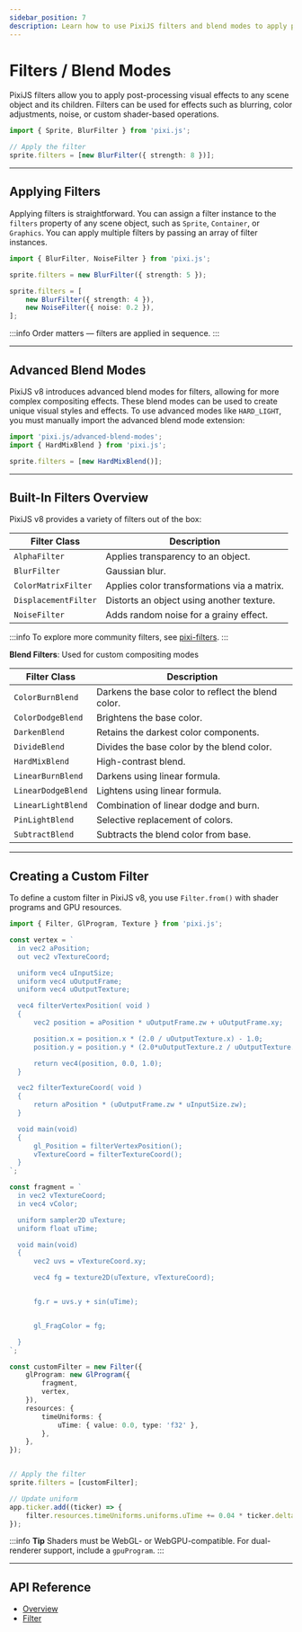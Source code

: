 ```yaml
---
sidebar_position: 7
description: Learn how to use PixiJS filters and blend modes to apply post-processing effects and advanced compositing in your PixiJS applications.
---
```


# Filters / Blend Modes

PixiJS filters allow you to apply post-processing visual effects to any scene object and its children. Filters can be used for effects such as blurring, color adjustments, noise, or custom shader-based operations.

```ts
import { Sprite, BlurFilter } from 'pixi.js';

// Apply the filter
sprite.filters = [new BlurFilter({ strength: 8 })];
```

---

## Applying Filters

Applying filters is straightforward. You can assign a filter instance to the `filters` property of any scene object, such as `Sprite`, `Container`, or `Graphics`.
You can apply multiple filters by passing an array of filter instances.

```ts
import { BlurFilter, NoiseFilter } from 'pixi.js';

sprite.filters = new BlurFilter({ strength: 5 });

sprite.filters = [
    new BlurFilter({ strength: 4 }),
    new NoiseFilter({ noise: 0.2 }),
];
```
:::info
Order matters — filters are applied in sequence.
:::

---

## Advanced Blend Modes

PixiJS v8 introduces advanced blend modes for filters, allowing for more complex compositing effects. These blend modes can be used to create unique visual styles and effects.
To use advanced modes like `HARD_LIGHT`, you must manually import the advanced blend mode extension:

```ts
import 'pixi.js/advanced-blend-modes';
import { HardMixBlend } from 'pixi.js';

sprite.filters = [new HardMixBlend()];
```

---

## Built-In Filters Overview

PixiJS v8 provides a variety of filters out of the box:

| Filter Class         | Description                                        |
| -------------------- | -------------------------------------------------- |
| `AlphaFilter`        | Applies transparency to an object.                 |
| `BlurFilter`         | Gaussian blur.                                     |
| `ColorMatrixFilter`  | Applies color transformations via a matrix.        |
| `DisplacementFilter` | Distorts an object using another texture.          |
| `NoiseFilter`        | Adds random noise for a grainy effect.             |

:::info
To explore more community filters, see [pixi-filters](https://pixijs.io/filters/docs/).
:::

**Blend Filters**: Used for custom compositing modes

| Filter Class         | Description                                        |
| -------------------- | -------------------------------------------------- |
| `ColorBurnBlend`     | Darkens the base color to reflect the blend color. |
| `ColorDodgeBlend`    | Brightens the base color.                          |
| `DarkenBlend`        | Retains the darkest color components.              |
| `DivideBlend`        | Divides the base color by the blend color.         |
| `HardMixBlend`       | High-contrast blend.                               |
| `LinearBurnBlend`    | Darkens using linear formula.                      |
| `LinearDodgeBlend`   | Lightens using linear formula.                     |
| `LinearLightBlend`   | Combination of linear dodge and burn.              |
| `PinLightBlend`      | Selective replacement of colors.                   |
| `SubtractBlend`      | Subtracts the blend color from base.               |

---

## Creating a Custom Filter

To define a custom filter in PixiJS v8, you use `Filter.from()` with shader programs and GPU resources.

```ts
import { Filter, GlProgram, Texture } from 'pixi.js';

const vertex = `
  in vec2 aPosition;
  out vec2 vTextureCoord;

  uniform vec4 uInputSize;
  uniform vec4 uOutputFrame;
  uniform vec4 uOutputTexture;

  vec4 filterVertexPosition( void )
  {
      vec2 position = aPosition * uOutputFrame.zw + uOutputFrame.xy;

      position.x = position.x * (2.0 / uOutputTexture.x) - 1.0;
      position.y = position.y * (2.0*uOutputTexture.z / uOutputTexture.y) - uOutputTexture.z;

      return vec4(position, 0.0, 1.0);
  }

  vec2 filterTextureCoord( void )
  {
      return aPosition * (uOutputFrame.zw * uInputSize.zw);
  }

  void main(void)
  {
      gl_Position = filterVertexPosition();
      vTextureCoord = filterTextureCoord();
  }
`;

const fragment = `
  in vec2 vTextureCoord;
  in vec4 vColor;

  uniform sampler2D uTexture;
  uniform float uTime;

  void main(void)
  {
      vec2 uvs = vTextureCoord.xy;

      vec4 fg = texture2D(uTexture, vTextureCoord);


      fg.r = uvs.y + sin(uTime);


      gl_FragColor = fg;

  }
`;

const customFilter = new Filter({
    glProgram: new GlProgram({
        fragment,
        vertex,
    }),
    resources: {
        timeUniforms: {
            uTime: { value: 0.0, type: 'f32' },
        },
    },
});


// Apply the filter
sprite.filters = [customFilter];

// Update uniform
app.ticker.add((ticker) => {
    filter.resources.timeUniforms.uniforms.uTime += 0.04 * ticker.deltaTime;
});
```

:::info **Tip**
Shaders must be WebGL- or WebGPU-compatible. For dual-renderer support, include a `gpuProgram`.
:::

---

## API Reference

- [Overview](https://pixijs.download/release/docs/filters.html)
- [Filter](https://pixijs.download/release/docs/filters.Filter.html)

